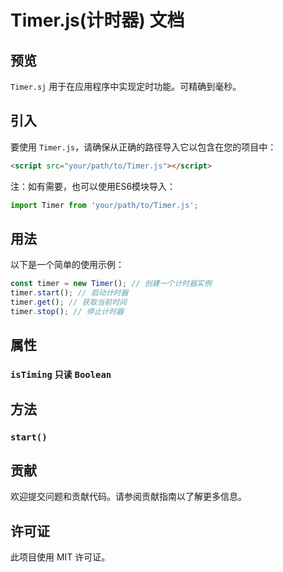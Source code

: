 # Timer.js(计时器) 文档

## 预览
`Timer.sj` 用于在应用程序中实现定时功能。可精确到毫秒。

## 引入
要使用 `Timer.js`，请确保从正确的路径导入它以包含在您的项目中：
```html
<script src="your/path/to/Timer.js"></script>
```
注：如有需要，也可以使用ES6模块导入：
```javascript
import Timer from 'your/path/to/Timer.js';
```

## 用法

以下是一个简单的使用示例：

```javascript
const timer = new Timer(); // 创建一个计时器实例
timer.start(); // 启动计时器
timer.get(); // 获取当前时间
timer.stop(); // 停止计时器
```

## 属性

### `isTiming` `只读` `Boolean`

## 方法

### `start()`

## 贡献

欢迎提交问题和贡献代码。请参阅贡献指南以了解更多信息。

## 许可证

此项目使用 MIT 许可证。